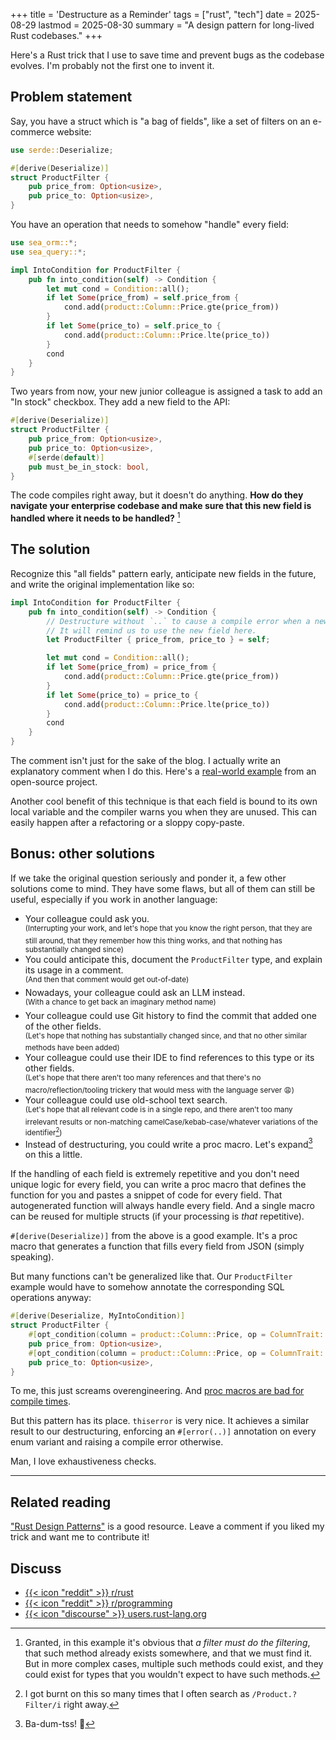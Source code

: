 +++
title = 'Destructure as a Reminder'
tags = ["rust", "tech"]
date = 2025-08-29
lastmod = 2025-08-30
summary = "A design pattern for long-lived Rust codebases."
+++

Here's a Rust trick that I use to save time and prevent bugs as the codebase
evolves. I'm probably not the first one to invent it.

## Problem statement

Say, you have a struct which is "a bag of fields", like a set of filters on an
e-commerce website:

```rust
use serde::Deserialize;

#[derive(Deserialize)]
struct ProductFilter {
    pub price_from: Option<usize>,
    pub price_to: Option<usize>,
}
```

You have an operation that needs to somehow "handle" every field:

```rust
use sea_orm::*;
use sea_query::*;

impl IntoCondition for ProductFilter {
    pub fn into_condition(self) -> Condition {
        let mut cond = Condition::all();
        if let Some(price_from) = self.price_from {
            cond.add(product::Column::Price.gte(price_from))
        }
        if let Some(price_to) = self.price_to {
            cond.add(product::Column::Price.lte(price_to))
        }
        cond
    }
}
```

Two years from now, your new junior colleague is assigned a task to add an "In
stock" checkbox. They add a new field to the API:

```rust
#[derive(Deserialize)]
struct ProductFilter {
    pub price_from: Option<usize>,
    pub price_to: Option<usize>,
    #[serde(default)]
    pub must_be_in_stock: bool,
}
```

The code compiles right away, but it doesn't do anything. **How do they navigate
your enterprise codebase and make sure that this new field is handled where it
needs to be handled?** [^filter-must-filter]

## The solution

Recognize this "all fields" pattern early, anticipate new fields in the future,
and write the original implementation like so:

```rust
impl IntoCondition for ProductFilter {
    pub fn into_condition(self) -> Condition {
        // Destructure without `..` to cause a compile error when a new field is added.
        // It will remind us to use the new field here.
        let ProductFilter { price_from, price_to } = self;

        let mut cond = Condition::all();
        if let Some(price_from) = price_from {
            cond.add(product::Column::Price.gte(price_from))
        }
        if let Some(price_to) = price_to {
            cond.add(product::Column::Price.lte(price_to))
        }
        cond
    }
}
```

The comment isn't just for the sake of the blog. I actually write an explanatory
comment when I do this. Here's a [real-world
example](https://github.com/SeaQL/sea-query/pull/977/commits/8044429c1d38040430a33d12443418d1509ed725#diff-78d1f4b688a8601055dfe7f8378079794c1e9f524ed506c315913584abcf8c2eR805)
from an open-source project.

Another cool benefit of this technique is that each field is bound to its own
local variable and the compiler warns you when they are unused. This can easily
happen after a refactoring or a sloppy copy-paste.

## Bonus: other solutions

If we take the original question seriously and ponder it, a few other solutions
come to mind. They have some flaws, but all of them can still be useful,
especially if you work in another language:

- Your colleague could ask you. <br><sup>(Interrupting your work, and let's hope
  that you know the right person, that they are still around, that they remember
  how this thing works, and that nothing has substantially changed since)</sup>
- You could anticipate this, document the `ProductFilter` type, and explain its
  usage in a comment. <br><sup>(And then that comment would get
  out-of-date)</sup>
- Nowadays, your colleague could ask an LLM instead. <br><sup>(With a chance to
  get back an imaginary method name)</sup>
- Your colleague could use Git history to find the commit that added one of the
  other fields. <br><sup>(Let's hope that nothing has substantially changed
  since, and that no other similar methods have been added)</sup>
- Your colleague could use their IDE to find references to this type or its
  other fields. <br><sup>(Let's hope that there aren't too many references and
  that there's no macro/reflection/tooling trickery that would mess with the
  language server 😩)</sup>
- Your colleague could use old-school text search. <br><sup>(Let's hope that all
  relevant code is in a single repo, and there aren't too many irrelevant
  results or non-matching camelCase/kebab-case/whatever variations of the
  identifier[^case-variations])</sup>
- Instead of destructuring, you could write a proc macro. Let's
  expand[^expand-pun] on this a little.

If the handling of each field is extremely repetitive and you don't need unique
logic for every field, you can write a proc macro that defines the function for
you and pastes a snippet of code for every field. That autogenerated function
will always handle every field. And a single macro can be reused for multiple
structs (if your processing is *that* repetitive).

`#[derive(Deserialize)]` from the above is a good example. It's a proc macro
that generates a function that fills every field from JSON (simply speaking).

But many functions can't be generalized like that. Our `ProductFilter` example
would have to somehow annotate the corresponding SQL operations anyway:

```rust
#[derive(Deserialize, MyIntoCondition)]
struct ProductFilter {
    #[opt_condition(column = product::Column::Price, op = ColumnTrait::gte)]
    pub price_from: Option<usize>,
    #[opt_condition(column = product::Column::Price, op = ColumnTrait::lte)]
    pub price_to: Option<usize>,
}
```

To me, this just screams overengineering. And [proc macros are bad for compile
times](https://www.reddit.com/r/rust/comments/1lcskhg/rust_compiler_performance_survey_2025_rust_blog/my5ktej/).

But this pattern has its place. `thiserror` is very nice. It achieves a similar
result to our destructuring, enforcing an `#[error(..)]` annotation on every
enum variant and raising a compile error otherwise.

Man, I love exhaustiveness checks.

---

## Related reading

["Rust Design Patterns"](https://rust-unofficial.github.io/patterns/intro.html)
is a good resource. Leave a comment if you liked my trick and want me to
contribute it!

## Discuss

- [{{< icon "reddit" >}}
  r/rust](https://www.reddit.com/r/rust/comments/1n3hczf/destructure_as_a_reminder/?)
- [{{< icon "reddit" >}}
  r/programming](https://www.reddit.com/r/programming/comments/1n3jx7b/destructure_as_a_reminder/)
- [{{< icon "discourse" >}}
  users.rust-lang.org](https://users.rust-lang.org/t/destructure-as-a-reminder/133495)

[^filter-must-filter]: Granted, in this example it's obvious that *a filter must
do the filtering*, that such method already exists somewhere, and that we must
find it. But in more complex cases, multiple such methods could exist, and they
could exist for types that you wouldn't expect to have such methods.

[^case-variations]: I got burnt on this so many times that I often search as
`/Product.?Filter/i` right away.

[^expand-pun]: Ba-dum-tss! 🥁
